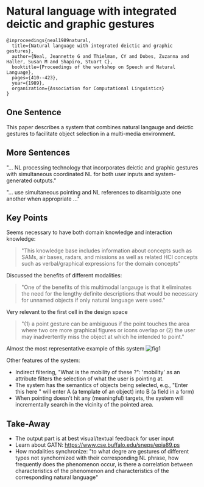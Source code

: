# Natural language with integrated deictic and graphic gestures

```
@inproceedings{neal1989natural,
  title={Natural language with integrated deictic and graphic gestures},
  author={Neal, Jeannette G and Thielman, CY and Dobes, Zuzanna and Haller, Susan M and Shapiro, Stuart C},
  booktitle={Proceedings of the workshop on Speech and Natural Language},
  pages={410--423},
  year={1989},
  organization={Association for Computational Linguistics}
}
```

## One Sentence
This paper describes a system that combines natural langauge and deictic gestures to facilitate object selection in a multi-media environment.

## More Sentences
"... NL processing technology that incorporates deictic and graphic gestures with simultaneous coordinated NL for both user inputs and system-generated outputs."

"... use simultaneous pointing and NL references to disambiguate one another when appropriate ..."

## Key Points
Seems necessary to have both domain knowledge and interaction knowledge:
> "This knowledge base includes information about concepts such as SAMs, air bases, radars, and missions as well as related HCI concepts such as verbal/graphical expressions for the domain concepts"

Discussed the benefits of different modalities:
> "One of the benefits of this multimodal langauge is that it eliminates the need for the lengthy definite descriptions that would be necessary for unnamed objects if only natural language were used."

Very relevant to the first cell in the design space
> "(1) a point gesture can be ambiguous if the point touches the area where two ore more graphical figures or icons overlap or (2) the user may inadvertently miss the object at which he intended to point."

Almost the most representative example of this system
![fig1](https://dl.dropbox.com/s/2l62cbt35dfhmz8/neal_1989_fig1.png?dl=0)

Other features of the system:
* Indirect filtering, "What is the mobility of these <point1> <point2> <point3>?": 'mobility' as an attribute filters the selection of what the user is pointing at.
* The system has the semantics of objects being selected, e.g., "Enter this <point-to-A> here <point-to-B>" will enter A (a template of an object) into B (a field in a form)
* When pointing doesn't hit any (meaningful) targets, the system will incrementally search in the vicinity of the pointed area.

## Take-Away
* The output part is at best visual/textual feedback for user input
* Learn about GATN: https://www.cse.buffalo.edu/sneps/epia89.ps
* How modalities synchronize: "to what degre are gestures of different types not synchornized with their corresponding NL phrase, how frequently does the phenomenon occur, is there a correlation between characteristics of the phenomenon and characteristics of the corresponding natural language"
